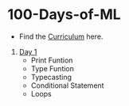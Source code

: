 # 100-Days-of-ML
 - Find the [Curriculum](https://github.com/ShankarDhandapani/100-Days-of-ML/blob/master/Curriculum.md) here.

 1. [Day 1](https://github.com/ShankarDhandapani/100-Days-of-ML/blob/master/Day001.ipynb)
    * Print Funtion
    * Type Funtion 
    * Typecasting
    * Conditional Statement
    * Loops
